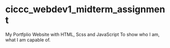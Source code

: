 # ciccc_webdev1_midterm_assignment
 My Portfplio Website with HTML, Scss and JavaScript
 To show who I am, what I am capable of.
